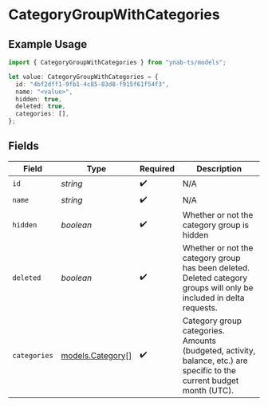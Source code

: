 # CategoryGroupWithCategories

## Example Usage

```typescript
import { CategoryGroupWithCategories } from "ynab-ts/models";

let value: CategoryGroupWithCategories = {
  id: "4bf2dff1-9fb1-4c85-83d8-f915f61f54f3",
  name: "<value>",
  hidden: true,
  deleted: true,
  categories: [],
};
```

## Fields

| Field                                                                                                                   | Type                                                                                                                    | Required                                                                                                                | Description                                                                                                             |
| ----------------------------------------------------------------------------------------------------------------------- | ----------------------------------------------------------------------------------------------------------------------- | ----------------------------------------------------------------------------------------------------------------------- | ----------------------------------------------------------------------------------------------------------------------- |
| `id`                                                                                                                    | *string*                                                                                                                | :heavy_check_mark:                                                                                                      | N/A                                                                                                                     |
| `name`                                                                                                                  | *string*                                                                                                                | :heavy_check_mark:                                                                                                      | N/A                                                                                                                     |
| `hidden`                                                                                                                | *boolean*                                                                                                               | :heavy_check_mark:                                                                                                      | Whether or not the category group is hidden                                                                             |
| `deleted`                                                                                                               | *boolean*                                                                                                               | :heavy_check_mark:                                                                                                      | Whether or not the category group has been deleted.  Deleted category groups will only be included in delta requests.   |
| `categories`                                                                                                            | [models.Category](../models/category.md)[]                                                                              | :heavy_check_mark:                                                                                                      | Category group categories.  Amounts (budgeted, activity, balance, etc.) are specific to the current budget month (UTC). |